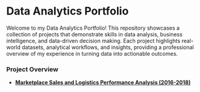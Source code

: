 # Data Analytics Portfolio
Welcome to my Data Analytics Portfolio! This repository showcases a collection of projects that demonstrate skills in data analysis, business intelligence, and data-driven decision making. Each project highlights real-world datasets, analytical workflows, and insights, providing a professional overview of my experience in turning data into actionable outcomes.

### Project Overview
- [**Marketplace Sales and Logistics Performance Analysis (2016-2018)**](https://github.com/alyanbl/-MARKETPLACE-SALES-AND-LOGISTICS-PERFORMANCE-ANALYSIS-2016-2018-)
